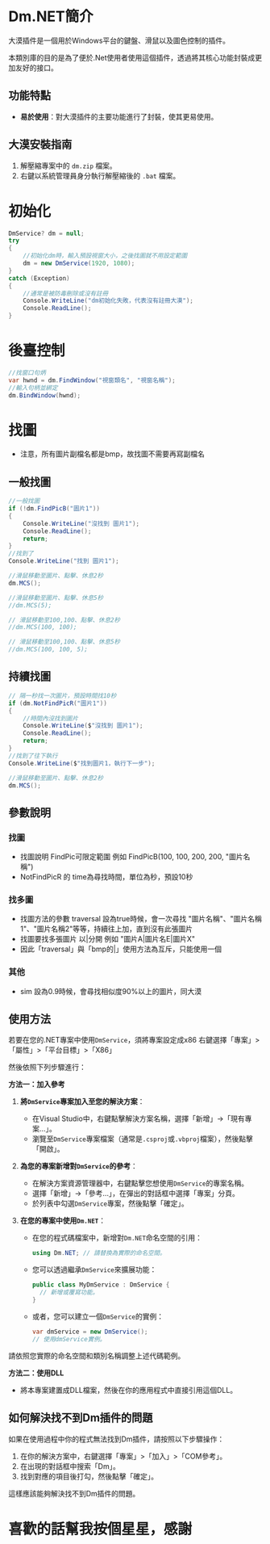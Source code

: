 # Dm.NET簡介

大漠插件是一個用於Windows平台的鍵盤、滑鼠以及圖色控制的插件。

本類別庫的目的是為了便於.Net使用者使用這個插件，透過將其核心功能封裝成更加友好的接口。

## 功能特點

- **易於使用**：對大漠插件的主要功能進行了封裝，使其更易使用。

## 大漠安裝指南

1. 解壓縮專案中的 `dm.zip` 檔案。
2. 右鍵以系統管理員身分執行解壓縮後的 `.bat` 檔案。

# 初始化
```csharp
DmService? dm = null;
try
{
    //初始化dm時，輸入預設視窗大小，之後找圖就不用設定範圍
    dm = new DmService(1920, 1080);
}
catch (Exception)
{
    //通常是被防毒刪除或沒有註冊
    Console.WriteLine("dm初始化失敗，代表沒有註冊大漠");
    Console.ReadLine();
}
```
# 後臺控制
```csharp
//找窗口句炳
var hwnd = dm.FindWindow("視窗類名", "視窗名稱");
//輸入句柄並綁定
dm.BindWindow(hwnd);
```
# 找圖
- 注意，所有圖片副檔名都是bmp，故找圖不需要再寫副檔名
## 一般找圖
```csharp
//一般找圖
if (!dm.FindPicB("圖片1"))
{
    Console.WriteLine("沒找到 圖片1");
    Console.ReadLine();
    return;
}
//找到了
Console.WriteLine("找到 圖片1");

//滑鼠移動至圖片、點擊、休息2秒
dm.MCS();

//滑鼠移動至圖片、點擊、休息5秒
//dm.MCS(5);

// 滑鼠移動至100,100、點擊、休息2秒
//dm.MCS(100, 100);

// 滑鼠移動至100,100、點擊、休息5秒
//dm.MCS(100, 100, 5);
```
## 持續找圖
```csharp
// 隔一秒找一次圖片，預設時間找10秒
if (dm.NotFindPicR("圖片1"))
{
    //時間內沒找到圖片
    Console.WriteLine($"沒找到 圖片1");
    Console.ReadLine();
    return;
}
//找到了往下執行
Console.WriteLine($"找到圖片1，執行下一步");

//滑鼠移動至圖片、點擊、休息2秒
dm.MCS();
```
## 參數說明
### 找圖
- 找圖說明 FindPic可限定範圍 例如 FindPicB(100, 100, 200, 200, "圖片名稱")
- NotFindPicR 的 time為尋找時間，單位為秒，預設10秒
  
### 找多圖
- 找圖方法的參數 traversal 設為true時候，會一次尋找 "圖片名稱"、"圖片名稱1"、"圖片名稱2"等等，持續往上加，直到沒有此張圖片
- 找圖要找多張圖片 以|分開 例如 "圖片A|圖片名E|圖片X"
- 因此「traversal」與「bmp的|」使用方法為互斥，只能使用一個
### 其他
- sim 設為0.9時候，會尋找相似度90%以上的圖片，同大漠

## 使用方法

若要在您的.NET專案中使用`DmService`，須將專案設定成x86
右鍵選擇「專案」>「屬性」>「平台目標」>「X86」

然後依照下列步驟進行：

**方法一：加入參考**

1. **將`DmService`專案加入至您的解決方案**：
   - 在Visual Studio中，右鍵點擊解決方案名稱，選擇「新增」->「現有專案…」。
   - 瀏覽至`DmService`專案檔案（通常是`.csproj`或`.vbproj`檔案），然後點擊「開啟」。

2. **為您的專案新增對`DmService`的參考**：
   - 在解決方案資源管理器中，右鍵點擊您想使用`DmService`的專案名稱。
   - 選擇「新增」->「參考…」，在彈出的對話框中選擇「專案」分頁。
   - 於列表中勾選`DmService`專案，然後點擊「確定」。

3. **在您的專案中使用`Dm.NET`**：
   - 在您的程式碼檔案中，新增對`Dm.NET`命名空間的引用：
     ```csharp
     using Dm.NET; // 請替換為實際的命名空間。
     ```
   - 您可以透過繼承`DmService`來擴展功能：
     ```csharp
     public class MyDmService : DmService {
       // 新增或覆寫功能。
     }
     ```
   - 或者，您可以建立一個`DmService`的實例：
     ```csharp
     var dmService = new DmService();
     // 使用dmService實例。
     ```

請依照您實際的命名空間和類別名稱調整上述代碼範例。


**方法二：使用DLL**
   - 將本專案建置成DLL檔案，然後在你的應用程式中直接引用這個DLL。

## 如何解決找不到Dm插件的問題

如果在使用過程中你的程式無法找到Dm插件，請按照以下步驟操作：

1. 在你的解決方案中，右鍵選擇「專案」>「加入」>「COM參考」。
2. 在出現的對話框中搜索「Dm」。
3. 找到對應的項目後打勾，然後點擊「確定」。

這樣應該能夠解決找不到Dm插件的問題。

# 喜歡的話幫我按個星星，感謝
